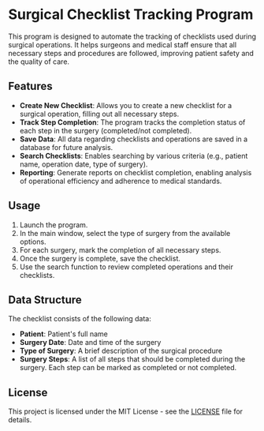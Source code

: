 # Surgical Checklist Tracking Program

This program is designed to automate the tracking of checklists used during surgical operations. It helps surgeons and medical staff ensure that all necessary steps and procedures are followed, improving patient safety and the quality of care.

## Features

- **Create New Checklist**: Allows you to create a new checklist for a surgical operation, filling out all necessary steps.
- **Track Step Completion**: The program tracks the completion status of each step in the surgery (completed/not completed).
- **Save Data**: All data regarding checklists and operations are saved in a database for future analysis.
- **Search Checklists**: Enables searching by various criteria (e.g., patient name, operation date, type of surgery).
- **Reporting**: Generate reports on checklist completion, enabling analysis of operational efficiency and adherence to medical standards.

## Usage

1. Launch the program.
2. In the main window, select the type of surgery from the available options.
3. For each surgery, mark the completion of all necessary steps.
4. Once the surgery is complete, save the checklist.
5. Use the search function to review completed operations and their checklists.

## Data Structure

The checklist consists of the following data:

- **Patient**: Patient's full name
- **Surgery Date**: Date and time of the surgery
- **Type of Surgery**: A brief description of the surgical procedure
- **Surgery Steps**: A list of all steps that should be completed during the surgery. Each step can be marked as completed or not completed.

## License

This project is licensed under the MIT License - see the [LICENSE](LICENSE) file for details.
